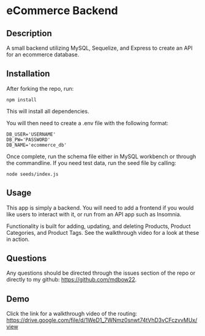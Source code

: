 # eCommerce Backend

## Description

A small backend utilizing MySQL, Sequelize, and Express to create an API for an ecommerce database.

## Installation

After forking the repo, run:

    npm install

This will install all dependencies.

You will then need to create a .env file with the following format:

    DB_USER='USERNAME'
    DB_PW='PASSWORD'
    DB_NAME='ecommerce_db'

Once complete, run the schema file either in MySQL workbench or through the commandline. If you need test data, run the seed file by calling:

    node seeds/index.js

## Usage

This app is simply a backend. You will need to add a frontend if you would like users to interact with it, or run from an API app such as Insomnia.

Functionality is built for adding, updating, and deleting Products, Product Categories, and Product Tags. See the walkthrough video for a look at these in action.

## Questions

Any questions should be directed through the issues section of the repo or directly to my github: https://github.com/mdbow22.

## Demo

Click the link for a walkthrough video of the routing: https://drive.google.com/file/d/1WeD1_7WNmz0snwt74tVhD3vCFczvvMUx/view